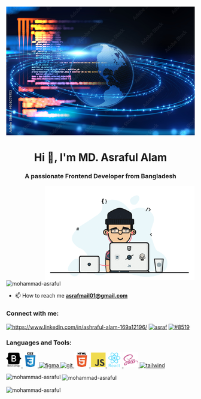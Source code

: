 ![logo](https://github.com/Mohammad-Asraful/Mohammad-Asraful/blob/main/myBanner.jpg)
<h1 align="center">Hi 👋, I'm MD. Asraful Alam</h1>
<h3 align="center">A passionate Frontend Developer from Bangladesh</h3>

<img align="right" alt="Coding image" width="400px" src="https://github.com/Mohammad-Asraful/Mohammad-Asraful/blob/main/AnimatedCoding.gif"/>

<p align="left"> <img src="https://komarev.com/ghpvc/?username=mohammad-asraful&label=Profile%20views&color=0e75b6&style=flat" alt="mohammad-asraful" /> </p>

- 📫 How to reach me **asrafmail01@gmail.com**

<h3 align="left">Connect with me:</h3>
<p align="left">
<a href="https://linkedin.com/in/https://www.linkedin.com/in/ashraful-alam-169a12196/" target="blank"><img align="center" src="https://raw.githubusercontent.com/rahuldkjain/github-profile-readme-generator/master/src/images/icons/Social/linked-in-alt.svg" alt="https://www.linkedin.com/in/ashraful-alam-169a12196/" height="30" width="40" /></a>
<a href="https://www.youtube.com/c/asraf" target="blank"><img align="center" src="https://raw.githubusercontent.com/rahuldkjain/github-profile-readme-generator/master/src/images/icons/Social/youtube.svg" alt="asraf" height="30" width="40" /></a>
<a href="https://discord.gg/#8519" target="blank"><img align="center" src="https://raw.githubusercontent.com/rahuldkjain/github-profile-readme-generator/master/src/images/icons/Social/discord.svg" alt="#8519" height="30" width="40" /></a>
</p>

<h3 align="left">Languages and Tools:</h3>
<p align="left"> <a href="https://getbootstrap.com" target="_blank" rel="noreferrer"> <img src="https://raw.githubusercontent.com/devicons/devicon/master/icons/bootstrap/bootstrap-plain-wordmark.svg" alt="bootstrap" width="40" height="40"/> </a> <a href="https://www.w3schools.com/css/" target="_blank" rel="noreferrer"> <img src="https://raw.githubusercontent.com/devicons/devicon/master/icons/css3/css3-original-wordmark.svg" alt="css3" width="40" height="40"/> </a> <a href="https://www.figma.com/" target="_blank" rel="noreferrer"> <img src="https://www.vectorlogo.zone/logos/figma/figma-icon.svg" alt="figma" width="40" height="40"/> </a> <a href="https://git-scm.com/" target="_blank" rel="noreferrer"> <img src="https://www.vectorlogo.zone/logos/git-scm/git-scm-icon.svg" alt="git" width="40" height="40"/> </a> <a href="https://www.w3.org/html/" target="_blank" rel="noreferrer"> <img src="https://raw.githubusercontent.com/devicons/devicon/master/icons/html5/html5-original-wordmark.svg" alt="html5" width="40" height="40"/> </a> <a href="https://developer.mozilla.org/en-US/docs/Web/JavaScript" target="_blank" rel="noreferrer"> <img src="https://raw.githubusercontent.com/devicons/devicon/master/icons/javascript/javascript-original.svg" alt="javascript" width="40" height="40"/> </a> <a href="https://reactjs.org/" target="_blank" rel="noreferrer"> <img src="https://raw.githubusercontent.com/devicons/devicon/master/icons/react/react-original-wordmark.svg" alt="react" width="40" height="40"/> </a> <a href="https://sass-lang.com" target="_blank" rel="noreferrer"> <img src="https://raw.githubusercontent.com/devicons/devicon/master/icons/sass/sass-original.svg" alt="sass" width="40" height="40"/> </a> <a href="https://tailwindcss.com/" target="_blank" rel="noreferrer"> <img src="https://www.vectorlogo.zone/logos/tailwindcss/tailwindcss-icon.svg" alt="tailwind" width="40" height="40"/> </a> </p>

<p><img align="left" src="https://github-readme-stats.vercel.app/api/top-langs?username=mohammad-asraful&show_icons=true&locale=en&layout=compact" alt="mohammad-asraful" /></p>

<p>&nbsp;<img align="center" src="https://github-readme-stats.vercel.app/api?username=mohammad-asraful&show_icons=true&locale=en" alt="mohammad-asraful" /></p>

<p><img align="center" src="https://github-readme-streak-stats.herokuapp.com/?user=mohammad-asraful&" alt="mohammad-asraful" /></p>
